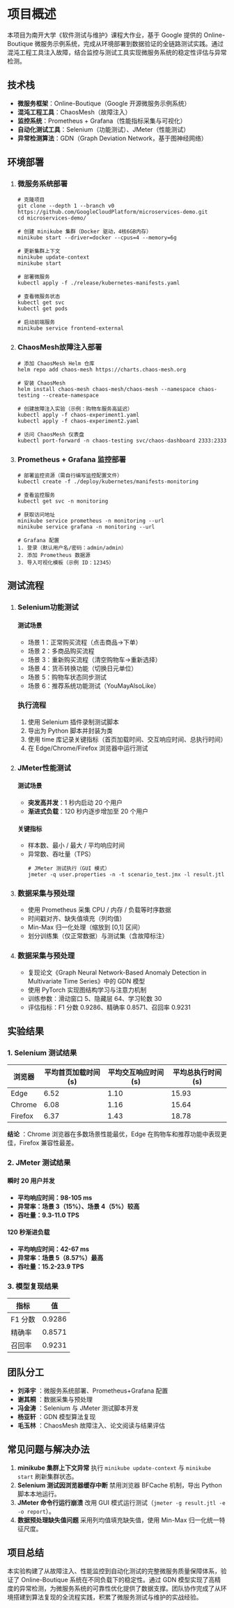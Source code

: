 # 项目概述

本项目为南开大学《软件测试与维护》课程大作业，基于 Google 提供的 Online-Boutique 微服务示例系统，完成从环境部署到数据验证的全链路测试实践。通过混沌工程工具注入故障，结合监控与测试工具实现微服务系统的稳定性评估与异常检测。

## 技术栈

* **微服务框架**：Online-Boutique（Google 开源微服务示例系统）
* **混沌工程工具**：ChaosMesh（故障注入）
* **监控系统**：Prometheus + Grafana（性能指标采集与可视化）
* **自动化测试工具**：Selenium（功能测试）、JMeter（性能测试）
* **异常检测算法**：GDN（Graph Deviation Network，基于图神经网络）

## 环境部署

1. ### 微服务系统部署

   ```
   # 克隆项目
   git clone --depth 1 --branch v0 https://github.com/GoogleCloudPlatform/microservices-demo.git
   cd microservices-demo/

   # 创建 minikube 集群（Docker 驱动，4核6GB内存）
   minikube start --driver=docker --cpus=4 --memory=6g

   # 更新集群上下文
   minikube update-context
   minikube start

   # 部署微服务
   kubectl apply -f ./release/kubernetes-manifests.yaml

   # 查看微服务状态
   kubectl get svc
   kubectl get pods

   # 启动前端服务
   minikube service frontend-external
   ```
2. ### ChaosMesh故障注入部署

   ```
   # 添加 ChaosMesh Helm 仓库
   helm repo add chaos-mesh https://charts.chaos-mesh.org

   # 安装 ChaosMesh
   helm install chaos-mesh chaos-mesh/chaos-mesh --namespace chaos-testing --create-namespace

   # 创建故障注入实验（示例：购物车服务高延迟）
   kubectl apply -f chaos-experiment1.yaml
   kubectl apply -f chaos-experiment2.yaml

   # 访问 ChaosMesh 仪表盘
   kubectl port-forward -n chaos-testing svc/chaos-dashboard 2333:2333
   ```
3. ### Prometheus + Grafana 监控部署

   ```
   # 部署监控资源（需自行编写监控配置文件）
   kubectl create -f ./deploy/kubernetes/manifests-monitoring

   # 查看监控服务
   kubectl get svc -n monitoring

   # 获取访问地址
   minikube service prometheus -n monitoring --url
   minikube service grafana -n monitoring --url

   # Grafana 配置
   1. 登录（默认用户名/密码：admin/admin）
   2. 添加 Prometheus 数据源
   3. 导入可视化模板（示例 ID：12345）
   ```

## 测试流程

1. ### Selenium功能测试

   #### 测试场景


   * 场景 1：正常购买流程（点击商品→下单）
   * 场景 2：多商品购买流程
   * 场景 3：重新购买流程（清空购物车→重新选择）
   * 场景 4：货币转换功能（切换日元单位）
   * 场景 5：购物车状态同步测试
   * 场景 6：推荐系统功能测试（YouMayAlsoLike）

   ### 执行流程

   1. 使用 Selenium 插件录制测试脚本
   2. 导出为 Python 脚本并封装为类
   3. 使用 time 库记录关键指标（首页加载时间、交互响应时间、总执行时间）
   4. 在 Edge/Chrome/Firefox 浏览器中运行测试
2. ### JMeter性能测试

   #### 测试场景


   * **突发高并发**：1 秒内启动 20 个用户
   * **渐进式负载**：120 秒内逐步增加至 20 个用户

   #### 关键指标

   * 样本数、最小 / 最大 / 平均响应时间
   * 异常数、吞吐量（TPS）
     ```
     # JMeter 测试执行（GUI 模式）
     jmeter -q user.properties -n -t scenario_test.jmx -l result.jtl
     ```
3. ### 数据采集与预处理


   * 使用 Prometheus 采集 CPU / 内存 / 负载等时序数据
   * 时间戳对齐、缺失值填充（列均值）
   * Min-Max 归一化处理（缩放到 [0,1] 区间）
   * 划分训练集（仅正常数据）与测试集（含故障标注）
4. ### 数据采集与预处理


   * 复现论文《Graph Neural Network-Based Anomaly Detection in Multivariate Time Series》中的 GDN 模型
   * 使用 PyTorch 实现图结构学习与注意力机制
   * 训练参数：滑动窗口 5、隐藏层 64、学习轮数 30
   * 评估指标：F1 分数 0.9286、精确率 0.8571、召回率 0.9231

## 实验结果

    

### 1. Selenium 测试结果

| 浏览器  | 平均首页加载时间 (s) | 平均交互响应时间 (s) | 平均总执行时间 (s) |
| ------- | -------------------- | -------------------- | ------------------ |
| Edge    | 6.52                 | 1.10                 | 15.93              |
| Chrome  | 6.08                 | 1.16                 | 15.64              |
| Firefox | 6.37                 | 1.43                 | 18.78              |

 **结论** ：Chrome 浏览器在多数场景性能最优，Edge 在购物车和推荐功能中表现更佳，Firefox 兼容性最差。


### 2. JMeter 测试结果

#### 瞬时 20 用户并发

* **平均响应时间：98-105 ms**
* **异常率：场景 3（15%）、场景 4（5%）较高**
* **吞吐量：9.3-11.0 TPS**

#### 120 秒渐进负载

* **平均响应时间：42-67 ms**
* **异常率：场景 5（8.57%）最高**
* **吞吐量：15.2-23.9 TPS**

### 3. 模型复现结果

| 指标    | 值     |
| ------- | ------ |
| F1 分数 | 0.9286 |
| 精确率  | 0.8571 |
| 召回率  | 0.9231 |

## 团队分工

* **刘泽宇** ：微服务系统部署、Prometheus+Grafana 配置
* **谢其桐** ：数据采集与预处理
* **冯金涛** ：Selenium 与 JMeter 测试脚本开发
* **杨亚轩** ：GDN 模型算法复现
* **毛玉林** ：ChaosMesh 故障注入、论文阅读与结果评估

## 常见问题与解决办法

1. **minikube 集群上下文异常**
   执行 `minikube update-context` 与 `minikube start` 刷新集群状态。
2. **Selenium 测试因浏览器缓存中断**
   禁用浏览器 BFCache 机制，导出 Python 脚本本地运行。
3. **JMeter 命令行运行崩溃**
   改用 GUI 模式运行测试（`jmeter -g result.jtl -e -o report`）。
4. **数据预处理缺失值问题**
   采用列均值填充缺失值，使用 Min-Max 归一化统一特征尺度。

## 项目总结

本实验构建了从故障注入、性能监控到自动化测试的完整微服务质量保障体系，验证了 Online-Boutique 系统在不同负载下的稳定性。通过 GDN 模型实现了高精度的异常检测，为微服务系统的可靠性优化提供了数据支撑。团队协作完成了从环境搭建到算法复现的全流程实践，积累了微服务测试与维护的实战经验。
